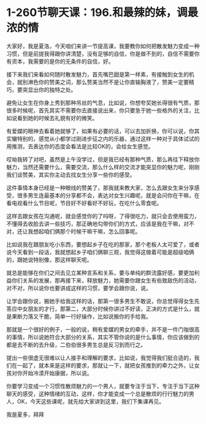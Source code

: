 # 1-260节聊天课：196.和最辣的妹，调最浓的情

大家好，我是夏洛，今天咱们来讲一节提高课，我要教你如何把散发魅力变成一种习惯，但是前提我得跟你讲清楚，没有足够的自信，你是做不到的，自信不需要你有资本，我需要的是你的无条件的自信，好。

接下来我们来看如何随时散发魅力，首先嘴巴甜是第一样素，有接触到女生的机会，就别淋色你的赞美之词，那么赞美当然不是让你直输胸液了，赞美一定要精巧，要突显出你的独特之处。

避免让女生在你身上秀到那种吊丝的气息，比如说，你想夸奖她长得很有气质，那很多时候呢，首先其实不需要你去直接说出来，你只要急于她一些格外的关注，比如说看到她的时候去礼貌有好的微笑。

有爱媒的眼神去看着她就够了，如果有必要的话，可以去加折换，你可以说，你其实蠻特别的，感觉从小都学过刚进步征之内的乐器，通过这样一种对于具体试试的用推测，去表达你的态度会看法是比较OK的，会给女生感觉。

哎呦我转了对吧，虽然是上午没学过，但是我已经有那种气质，那么再往下释放你魅力，当然还需要什么，需要交流，那么什么样的交流才能突显你的魅力呢，刚刚我们谈赞美，其实你主动去找女生分享一些你的感受。

这件事情本身已经是一种眼线的赞美了，那我就来教大家，怎么去跟女生来分享感受，很多男生连最基本的分享都不会，表达对女生兴趣呢，就是会问你在干嘛，在看电视看什么节目呢，节目好不好看好不好玩，在吃什么零食呢。

这样去跟女孩在沟通呢，就会感觉你的了吗呀，了得很吃力，就只会去使用蛮力，不懂得去收脸去讲一些技巧，那正确地勾带你们的方式，应该是我在干嘛，对不对，还让我想起咱们俩那个时候干嘛干嘛，怎么回事呢。

比如说我在跟朋友吃小东西，要想起乡子在吃的那家，那个老板人太可爱了，或者说今天看到一段话，我就想起乡子咱们俩聊三观，我觉得这做着可能是超级咱俩的，跟她说特别像，那这样聊天呢。

就总是能够在你们之间去见立某种言系和关系，要与单纯的群流露好感，要更加利益你们关系的发展，那再接下来，释放魅力，她需要你跟女生有些致敌伤的活动，对不对，所以说你也要讲成这样的习惯，要学会跟你说，说。

让学会跟你说，搬她手给我这样的话，那第一很多男生不敢说，你总觉得得女生先答应中女朋友的才行，那第二，大部分时候你讲过不好读，正决的方式是什么，就是果断力落又干脆，简单一行好操作，比如说搬你的手给我。

那就是一个很好的例子，一般的说，稍有爱媒的男女的牵手，并不是一件门咖很高的事情，所以说她符合大部分的关系，其实不管你说的是什么事情，你应该做到的都是去不断的去升级，二伯伯很多男生总是反习到而行之。

提出一些很虚无很难以让人接手和理解的要求，比如说，我觉得我们挺合适的，我们在一起了，就本来是这样的要求，那就让一下，就把女孩推到的牵力之外，让女孩对你开始冷漠开始康据，所以说。

你要学习变成一个习惯性散烦魅力的一个男人，就要专注于当下，专注于当下这种聊天的感受，这种情绪的互动，这样，你才能变成一个总是散烦的行行魅力的男人，OK，今天这些课呢，就先给大家讲到这里，我们下集课再见。

我是夏多，拜拜